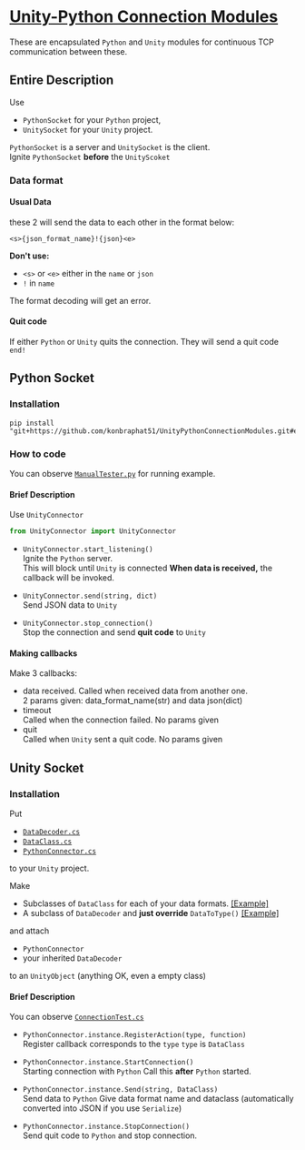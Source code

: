 # [Unity-Python Connection Modules](https://github.com/konbraphat51/UnityPythonConnectionModules)

These are encapsulated `Python` and `Unity` modules for continuous TCP communication between these.

## Entire Description
Use 
- `PythonSocket` for your `Python` project,
- `UnitySocket` for your `Unity` project.

`PythonSocket` is a server and `UnitySocket` is the client.  
Ignite `PythonSocket` **before** the `UnityScoket`

### Data format
#### Usual Data
these 2 will send the data to each other in the format below:
```
<s>{json_format_name}!{json}<e>
```

**Don't use:**
- `<s>` or `<e>` either in the `name` or `json`
- `!` in `name`

The format decoding will get an error.

#### Quit code
If either `Python` or `Unity` quits the connection. They will send a quit code `end!`

## Python Socket
### Installation
```
pip install "git+https://github.com/konbraphat51/UnityPythonConnectionModules.git#egg=UnityConnector&subdirectory=PythonSocket"
```

### How to code
You can observe [`ManualTester.py`](https://github.com/konbraphat51/UnityPythonConnectionModules/blob/main/PythonSocket/tests/ManualTester.py) for running example.

#### Brief Description
Use `UnityConnector`
```Python
from UnityConnector import UnityConnector
```

- `UnityConnector.start_listening()`   
  Ignite the `Python` server.  
  This will block until `Unity` is connected
  **When data is received,** the callback will be invoked.

- `UnityConnector.send(string, dict)`  
  Send JSON data to `Unity`

- `UnityConnector.stop_connection()`  
  Stop the connection and send **quit code** to `Unity`

#### Making callbacks
Make 3 callbacks:
- data received.
  Called when received data from another one.  
  2 params given: data_format_name(str) and data json(dict)
- timeout  
  Called when the connection failed.
  No params given
- quit  
  Called when `Unity` sent a quit code.
  No params given

## Unity Socket
### Installation
Put
- [`DataDecoder.cs`](https://github.com/konbraphat51/UnityPythonConnectionModules/blob/main/UnitySocket/Assets/Scripts/DataDecoder.cs)
- [`DataClass.cs`](https://github.com/konbraphat51/UnityPythonConnectionModules/blob/main/UnitySocket/Assets/Scripts/DataClass.cs)
- [`PythonConnector.cs`](https://github.com/konbraphat51/UnityPythonConnectionModules/blob/main/UnitySocket/Assets/Scripts/PythonConnector.cs)

to your `Unity` project.


Make
- Subclasses of `DataClass` for each of your data formats. [[Example]](https://github.com/konbraphat51/UnityPythonConnectionModules/blob/main/UnitySocket/Assets/Scripts/Test/TestDataClass.cs)
- A subclass of `DataDecoder` and **just override** `DataToType()` [[Example]](https://github.com/konbraphat51/UnityPythonConnectionModules/blob/main/UnitySocket/Assets/Scripts/Test/TestDecoder.cs)

and attach
- `PythonConnector`
- your inherited `DataDecoder`

to an `UnityObject` (anything OK, even a empty class)

#### Brief Description
You can observe [`ConnectionTest.cs`](https://github.com/konbraphat51/UnityPythonConnectionModules/blob/main/UnitySocket/Assets/Scripts/Test/ConnectionTest.cs)

- `PythonConnector.instance.RegisterAction(type, function)`  
  Register callback corresponds to the `type`
  `type` is `DataClass`

- `PythonConnector.instance.StartConnection()`  
  Starting connection with `Python`
  Call this **after** `Python` started.

- `PythonConnector.instance.Send(string, DataClass)`  
  Send data to `Python`
  Give data format name and dataclass (automatically converted into JSON if you use `Serialize`)

- `PythonConnector.instance.StopConnection()`  
  Send quit code to `Python` and stop connection.
